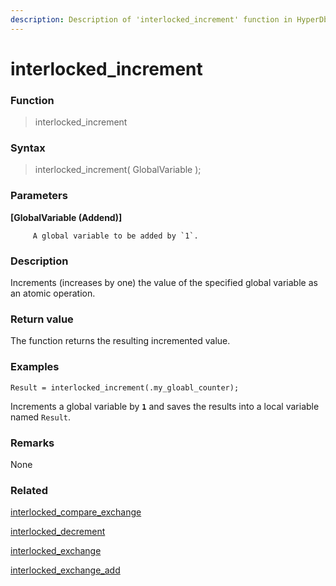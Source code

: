 ```yaml
---
description: Description of 'interlocked_increment' function in HyperDbg Scripts
---
```


# interlocked\_increment

### Function

> interlocked\_increment

### Syntax

> interlocked\_increment\( GlobalVariable \);

### Parameters

**\[GlobalVariable \(Addend\)\]**

         A global variable to be added by `1`.

### Description

Increments \(increases by one\) the value of the specified global variable as an atomic operation.

### Return value

The function returns the resulting incremented value.

### Examples

`Result = interlocked_increment(.my_gloabl_counter);`

Increments a global variable by **`1`** and saves the results into a local variable named `Result`.

### **Remarks**

None

### Related

[interlocked\_compare\_exchange](https://docs.hyperdbg.org/commands/scripting-language/functions/interlocked/interlocked_compare_exchange)

[interlocked\_decrement](https://docs.hyperdbg.org/commands/scripting-language/functions/interlocked/interlocked_decrement)

[interlocked\_exchange](https://docs.hyperdbg.org/commands/scripting-language/functions/interlocked/interlocked_exchange)

[interlocked\_exchange\_add](https://docs.hyperdbg.org/commands/scripting-language/functions/interlocked/interlocked_exchange_add)

